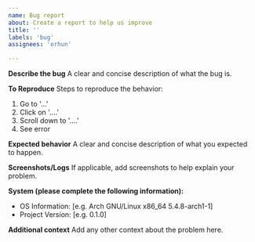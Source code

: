 ```yaml
---
name: Bug report
about: Create a report to help us improve
title: ''
labels: 'bug'
assignees: 'orhun'

---
```


**Describe the bug**
A clear and concise description of what the bug is.

**To Reproduce**
Steps to reproduce the behavior:
1. Go to '...'
2. Click on '....'
3. Scroll down to '....'
4. See error

**Expected behavior**
A clear and concise description of what you expected to happen.

**Screenshots/Logs**
If applicable, add screenshots to help explain your problem.

**System (please complete the following information):**
 - OS Information: [e.g. Arch GNU/Linux x86_64 5.4.8-arch1-1]
 - Project Version: [e.g. 0.1.0]

**Additional context**
Add any other context about the problem here.
